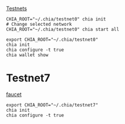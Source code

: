  [Testnets](https://github.com/Chia-Network/chia-blockchain/wiki/INSTALL#testnets)

```
CHIA_ROOT="~/.chia/testnet0" chia init
# Change selected network
CHIA_ROOT="~/.chia/testnet0" chia start all
```


```
export CHIA_ROOT="~/.chia/testnet0"
chia init
chia configure -t true
chia wallet show
```

# Testnet7
[faucet](https://chia-faucet.com)

```
export CHIA_ROOT="~/.chia/testnet7"
chia init
chia configure -t true
```
